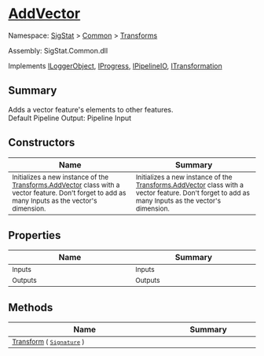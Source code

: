 # [AddVector](./AddVector.md)

Namespace: [SigStat]() > [Common](./../README.md) > [Transforms](./README.md)

Assembly: SigStat.Common.dll

Implements [ILoggerObject](./../ILoggerObject.md), [IProgress](./../Helpers/IProgress.md), [IPipelineIO](./../Pipeline/IPipelineIO.md), [ITransformation](./../ITransformation.md)

## Summary
Adds a vector feature's elements to other features.  <br>Default Pipeline Output: Pipeline Input

## Constructors

| Name | Summary | 
| --- | --- | 
| <sub>Initializes a new instance of the [Transforms.AddVector](https://github.com/hargitomi97/sigstat/blob/master/docs/md/SigStat/Common/Transforms/AddVector.md) class with a vector feature.  Don't forget to add as many Inputs as the vector's dimension.</sub><img width=200/>  | <sub>Initializes a new instance of the [Transforms.AddVector](https://github.com/hargitomi97/sigstat/blob/master/docs/md/SigStat/Common/Transforms/AddVector.md) class with a vector feature.  Don't forget to add as many Inputs as the vector's dimension.</sub><img width=200/>  | <br>


## Properties

| Name | Summary | 
| --- | --- | 
| <sub>Inputs</sub><img width=200/>  | <sub>Inputs</sub><img width=200/>  | <br>
| <sub>Outputs</sub><img width=200/>  | <sub>Outputs</sub><img width=200/>  | <br>


## Methods

| Name | Summary | 
| --- | --- | 
| <sub>[Transform](./Methods/AddVector-100663609.md) ( [`Signature`](./../Signature.md) )</sub><img width=200/>  | <sub></sub><img width=200/>  | <br>


